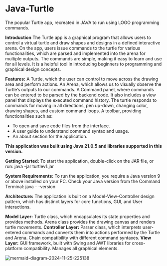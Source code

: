 
# Java-Turtle
The popular Turtle app, recreated in JAVA to run using LOGO programming commands.

**Introduction**
The Turtle app is a graphical program that allows users to control a virtual turtle and draw shapes and designs in a defined interactive arena. On the app, users issue commands to the turtle for various functionalities, which are parsed and implemented into the arena for multiple outputs. The commands are simple, making it easy to learn and use for all levels. It is a helpful tool in introducing beginners to programming and graphical design concepts.


**Features:**
A Turtle, which the user can control to move across the drawing area and perform actions.
An Arena, which allows us to visually observe the Turtle’s outputs to our commands.
A Command panel, where commands can be entered to be parsed by the backend code. It also includes a view panel that displays the executed command history.
The turtle responds to commands for moving in all directions, pen up-down, changing color, drawing shapes, and custom command loops.
A toolbar, providing functionalities such as:
- To open and save code files from the interface.
- A user guide to understand command syntax and usage.
- An about section for the application.


**This application was built using Java 21.0.5 and libraries supported in this version.**

**Getting Started:**
To start the application, double-click on the JAR file, or run:
java -jar turtlev1.jar

**System Requirements:**
To run the application, you require a Java version 9 or above installed on your PC.
Check your Java version from the Command Terminal:
java - -version


**Architecture:**
The application is built on a Model-View-Controller design pattern, which has distinct layers for core functions, GUI, and User interactions.

**Model Layer:**
Turtle class, which encapsulates its state properties and provides methods.
Arena class provides the drawing canvas and renders turtle movements.
**Controller Layer:**
Parser class, which interprets user-entered commands and converts them into actions performed by the Turtle and Arena.
Chain compatibility with different command syntaxes.
**View Layer:**
GUI framework, built with Swing and AWT libraries for cross-platform compatibility. Manages all graphical elements.

![mermaid-diagram-2024-11-25-225138](https://github.com/user-attachments/assets/71b7e36c-1c49-42bd-bb27-2582abbc47c6)








